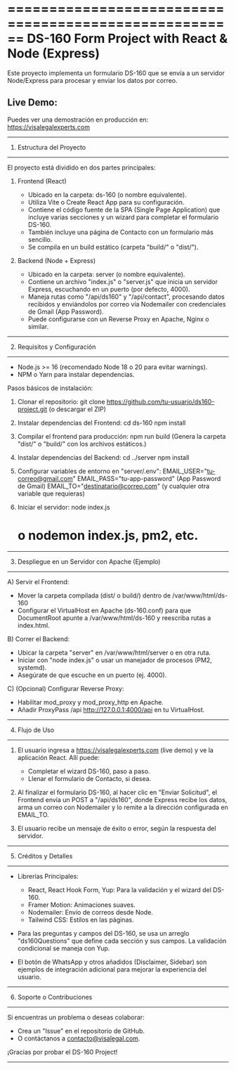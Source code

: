 ======================================================
 DS-160 Form Project with React & Node (Express)
======================================================

Este proyecto implementa un formulario DS-160 que se envía a un servidor Node/Express para procesar y enviar los datos por correo.

Live Demo:
----------
Puedes ver una demostración en producción en:
https://visalegalexperts.com

------------------------------------------------------
1. Estructura del Proyecto
------------------------------------------------------

El proyecto está dividido en dos partes principales:

1) Frontend (React)
   - Ubicado en la carpeta: ds-160 (o nombre equivalente).
   - Utiliza Vite o Create React App para su configuración.
   - Contiene el código fuente de la SPA (Single Page Application) que incluye
     varias secciones y un wizard para completar el formulario DS-160.
   - También incluye una página de Contacto con un formulario más sencillo.
   - Se compila en un build estático (carpeta "build/" o "dist/").

2) Backend (Node + Express)
   - Ubicado en la carpeta: server (o nombre equivalente).
   - Contiene un archivo "index.js" o "server.js" que inicia un servidor
     Express, escuchando en un puerto (por defecto, 4000).
   - Maneja rutas como "/api/ds160" y "/api/contact", procesando datos recibidos
     y enviándolos por correo vía Nodemailer con credenciales de Gmail (App Password).
   - Puede configurarse con un Reverse Proxy en Apache, Nginx o similar.

------------------------------------------------------
2. Requisitos y Configuración
------------------------------------------------------

- Node.js >= 16 (recomendado Node 18 o 20 para evitar warnings).
- NPM o Yarn para instalar dependencias.

Pasos básicos de instalación:

1) Clonar el repositorio:
   git clone https://github.com/tu-usuario/ds160-project.git
   (o descargar el ZIP)

2) Instalar dependencias del Frontend:
   cd ds-160
   npm install

3) Compilar el frontend para producción:
   npm run build
   (Genera la carpeta "dist/" o "build/" con los archivos estáticos.)

4) Instalar dependencias del Backend:
   cd ../server
   npm install

5) Configurar variables de entorno en "server/.env":
   EMAIL_USER="tu-correo@gmail.com"
   EMAIL_PASS="tu-app-password"   (App Password de Gmail)
   EMAIL_TO="destinatario@correo.com"
   (y cualquier otra variable que requieras)

6) Iniciar el servidor:
   node index.js
   # o nodemon index.js, pm2, etc.

------------------------------------------------------
3. Despliegue en un Servidor con Apache (Ejemplo)
------------------------------------------------------

A) Servir el Frontend:
   - Mover la carpeta compilada (dist/ o build/) dentro de /var/www/html/ds-160
   - Configurar el VirtualHost en Apache (ds-160.conf) para que DocumentRoot
     apunte a /var/www/html/ds-160 y reescriba rutas a index.html.

B) Correr el Backend:
   - Ubicar la carpeta "server" en /var/www/html/server o en otra ruta.
   - Iniciar con "node index.js" o usar un manejador de procesos (PM2, systemd).
   - Asegúrate de que escuche en un puerto (ej. 4000).

C) (Opcional) Configurar Reverse Proxy:
   - Habilitar mod_proxy y mod_proxy_http en Apache.
   - Añadir ProxyPass /api http://127.0.0.1:4000/api en tu VirtualHost.

------------------------------------------------------
4. Flujo de Uso
------------------------------------------------------

1) El usuario ingresa a https://visalegalexperts.com (live demo) y ve la
   aplicación React. Allí puede:
   - Completar el wizard DS-160, paso a paso.
   - Llenar el formulario de Contacto, si desea.

2) Al finalizar el formulario DS-160, al hacer clic en "Enviar Solicitud",
   el Frontend envía un POST a "/api/ds160", donde Express recibe los datos,
   arma un correo con Nodemailer y lo remite a la dirección configurada en
   EMAIL_TO.

3) El usuario recibe un mensaje de éxito o error, según la respuesta del servidor.

------------------------------------------------------
5. Créditos y Detalles
------------------------------------------------------

- Librerías Principales:
  - React, React Hook Form, Yup: Para la validación y el wizard del DS-160.
  - Framer Motion: Animaciones suaves.
  - Nodemailer: Envío de correos desde Node.
  - Tailwind CSS: Estilos en las páginas.

- Para las preguntas y campos del DS-160, se usa un arreglo "ds160Questions"
  que define cada sección y sus campos. La validación condicional se maneja
  con Yup.

- El botón de WhatsApp y otros añadidos (Disclaimer, Sidebar) son ejemplos
  de integración adicional para mejorar la experiencia del usuario.

------------------------------------------------------
6. Soporte o Contribuciones
------------------------------------------------------

Si encuentras un problema o deseas colaborar:
- Crea un "Issue" en el repositorio de GitHub.
- O contáctanos a contacto@visalegal.com.

¡Gracias por probar el DS-160 Project!

------------------------------------------------------
